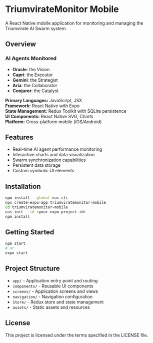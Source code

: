 # TriumvirateMonitor Mobile

A React Native mobile application for monitoring and managing the Triumvirate AI Swarm system.

## Overview


### AI Agents Monitored
- **Oracle**: the Vision
- **Capri**: the Executor  
- **Gemini**: the Strategist
- **Aria**: the Collaborator
- **Conjuror**: the Catalyst


**Primary Languages:** JavaScript, JSX  
**Framework:** React Native with Expo  
**State Management:** Redux Toolkit with SQLite persistence  
**UI Components:** React Native SVG, Charts  
**Platform:** Cross-platform mobile (iOS/Android)

## Features

- Real-time AI agent performance monitoring
- Interactive charts and data visualization
- Swarm synchronization capabilities
- Persistent data storage
- Custom symbolic UI elements

## Installation

```bash
npm install --global eas-cli
npx create-expo-app triumviratemonitor-mobile
cd triumviratemonitor-mobile
eas init --id <your-expo-project-id>
npm install
```

## Getting Started

```bash
npm start
# or
expo start
```

## Project Structure

- `app/` - Application entry point and routing
- `components/` - Reusable UI components
- `screens/` - Application screens and views
- `navigation/` - Navigation configuration
- `Store/` - Redux store and state management
- `assets/` - Static assets and resources

## License

This project is licensed under the terms specified in the LICENSE file.
